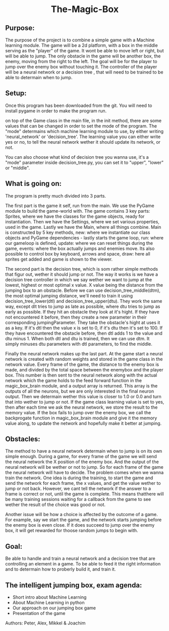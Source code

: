 <center><h1>The-Magic-Box</h1></center>


## Purpose:
The purpose of the project is to combine a simple game with a Machine learning module. The game will be a 2d platform, with a box in the middle serving as the "player" of the game. It wont be able to move left or right, but will be able to jump. The only obstacle in the game will be another box, the enemy, moving from the right to the left. The goal will be for the player to jump over the enemy box without touching it. The controller of the player will be a neural network or a decision tree , that will need to be trained to be able to determain when to jump.

## Setup:
Once this program has been downloaded from the git. You will need to install pygame in order to make the program run. 

on top of the Game class in the main file, in the init method, there are some values that can be changed in order to set the mode of the program.
The "mode" determains which machine learning module to use, by either writing 'neural_network' or 'decision_tree'. The learning value you can either write yes or no, to tell the neural network wether it should update its network, or not.

You can also choose what kind of decision tree you wanna use, it's a "mode" parameter inside decision_tree.py, you can set it to "upper", "lower" or "middle".


## What is going on:
The program is pretty much divided into 3 parts. 

The first part is the game it self, run from the main. We use the PyGame module to build the game-world with. The game contains 3 key parts: Sprites, where we have the classes for the game objects, ready for instantiation. Then we have the Settings, where we set various properties, used in the game. Lastly we have the Main, where all things combine. Main is constructed by 5 key methods, new: where we instantiate our class objects and PyGame dependencies - lastly starts the game loop, run: where our gameloop is defined, update: where we can reset things during the game, events: where the box actually jumps and enemies move. Its also possible to control box by keyboard, arrows and space, draw: here all sprites get added and game is shown to the viewer. 

The second part is the decision tree, which is som rather simple methods that figur out, wether it should jump or not. The way it works is we have a decision tree controller in which we say wether we want to jump at the lowest, highest or most optimal x value. X value being the distance from the jumping box to an obstacle. Before we can use decision_tree_middle(dtm), the most optimal jumping distance, we'll need to train it using decision_tree_lower(dtl) and decision_tree_upper(dtu). They work the same way, except dlt tries to jump as late as possible, where dtu tries to jump as early as possible. If they hit an obstacle they look at it's hight. If they have not encountered it before, then they create a new parameter in their corresponding jumpingParameter. They take the obstacle's hight at uses it as a key. If it's dtl then the value x is set to 0, if it's dtu then it's set to 100. If they have encountered the obstacle before, then dtl adds 1 to the value and dtu minus 1. When both dtl and dtu is trained, then we can use dtm. It simply minuses dtu parameters with dtl parameters, to find the middle.  

Finally the neural network makes up the last part. At the game start a neural network is created with random weights and stored in the game class in the network value. Every frame of the game, the distance to the enemy box is made, and divided by the total space between the enemybox and the player box. This number is then sent to the neural network along with the actual network which the game holds to the feed forward function in the magic_box_brain module, and a output array is returned. This array is the outputs of all the neurons, but we are only interested in the final neuron output. Then we determain wether this value is closer to 1.0 or 0.0 and turn that into wether to jump or not. If the game class learning value is set to yes, then after each time we ask the neural network, we store the result to the memory value. If the box fails to jump over the enemy box, we call the backprogate function in magic_box_brain module and give it the memory value along, to update the network and hopefully make it better at jumping.




## Obstacles:
The method to have a neural network determain when to jump is on its own simple enough. During a game, for every frame of the game we will send the neural network the X position of the enemy box. And the output of the neural network will be wether or not to jump. So for each frame of the game the neural network will have to decide. The problem comes when we wanna train the network. One idea is during the training, to start the game and send the network for each frame, the x values, and get the value wether to jump or not back. However, we cant tell the network if the answer to a frame is correct or not, until the game is complete. This means thatthere will be many training sessions waiting for a callback from the game to see wether the result of the choice was good or not. 

Another issue will be how a choice is affected by the outcome of a game. For example, say we start the game, and the network starts jumping before the enemy box is even close. If it does succeed to jump over the enemy box, it will get rewarded for thoose random jumps to begin with.

## Goal:
Be able to handle and train a neural network and a decision tree that are controlling an element in a game. To be able to feed it the right information and to determain how to proberly build it, and train it.






## The intelligent jumping box, exam agenda:
- Short intro  about Machine Learning
- About Machine Learning in python
- Our approach on our jumping box game
- Presentation of the game

Authors: Peter, Alex, Mikkel & Joachim
